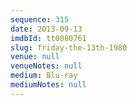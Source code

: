 ```yaml
---
sequence: 315
date: 2013-09-13
imdbId: tt0080761
slug: friday-the-13th-1980
venue: null
venueNotes: null
medium: Blu-ray
mediumNotes: null
---
```

